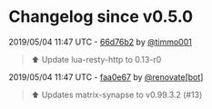 # Changelog since v0.5.0

2019/05/04 11:47 UTC - [66d76b2](https://github.com/hassio-addons/addon-matrix/commit/66d76b235069f844c620fd9782e6aa74ff121a09) by [@timmo001](https://github.com/timmo001)
> :arrow_up: Update lua-resty-http to 0.13-r0 

2019/05/04 11:47 UTC - [faa0e67](https://github.com/hassio-addons/addon-matrix/commit/faa0e67f5b860fecd2dde28db405a1fb4fcfad1d) by [@renovate[bot]](https://github.com/apps/renovate)
> :arrow_up: Updates matrix-synapse to v0.99.3.2 (#13) 

